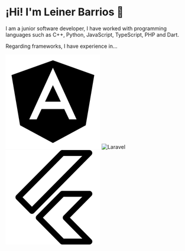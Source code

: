 # ¡Hi! I'm Leiner Barrios 👋

I am a junior software developer, I have worked with programming languages such as C++, Python, JavaScript, TypeScript, PHP and Dart.

Regarding frameworks, I have experience in...

![Angular](./assets/icons/angular.png)
![Laravel](./assets/icons/laravel.png)
![Flutter](./assets/icons/flutter.png)
